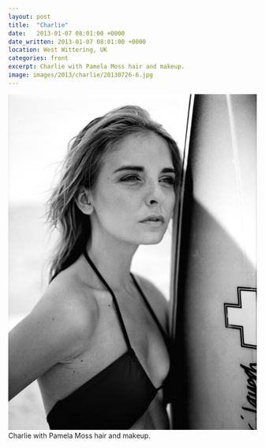 ```yaml
---
layout: post
title:  "Charlie"
date:   2013-01-07 08:01:00 +0000
date_written: 2013-01-07 08:01:00 +0000
location: West Wittering, UK
categories: front
excerpt: Charlie with Pamela Moss hair and makeup.
image: images/2013/charlie/20130726-6.jpg
---
```

<img src='/images/2013/charlie/20130726-6.jpg'/>
Charlie with Pamela Moss hair and makeup.
